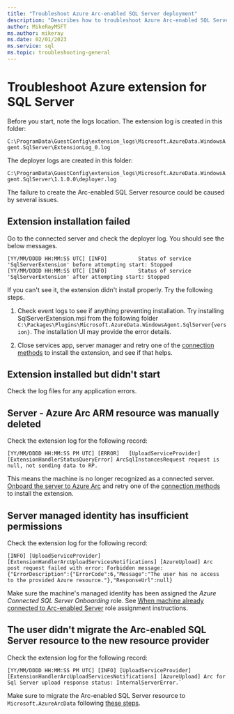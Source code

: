 ```yaml
---
title: "Troubleshoot Azure Arc-enabled SQL Server deployment"
description: "Describes how to troubleshoot Azure Arc-enabled SQL Server deployment."
author: MikeRayMSFT
ms.author: mikeray
ms.date: 02/01/2023
ms.service: sql
ms.topic: troubleshooting-general
---
```


# Troubleshoot Azure extension for SQL Server

Before you start, note the logs location. The extension log is created in this folder:

`C:\ProgramData\GuestConfig\extension_logs\Microsoft.AzureData.WindowsAgent.SqlServer\ExtensionLog_0.log`

The deployer logs are created in this folder:

`C:\ProgramData\GuestConfig\extension_logs\Microsoft.AzureData.WindowsAgent.SqlServer\1.1.0.0\deployer.log`

The failure to create the Arc-enabled SQL Server resource could be caused by several issues.

## Extension installation failed

Go to the connected server and check the deployer log. You should see the below messages.

```output
[YY/MM/DDDD HH:MM:SS UTC] [INFO]          Status of service 'SqlServerExtension' before attempting start: Stopped
[YY/MM/DDDD HH:MM:SS UTC] [INFO]          Status of service 'SqlServerExtension' after attempting start: Stopped
```

If you can't see it, the extension didn't install properly. Try the following steps.

1. Check event logs to see if anything preventing installation. Try installing SqlServerExtension.msi from the following folder `C:\Packages\Plugins\Microsoft.AzureData.WindowsAgent.SqlServer{version}`. The installation UI may provide the error details.

2. Close services app, server manager and retry one of the [connection methods](./connect.md) to install the extension, and see if that helps.

## Extension installed but didn't start

Check the log files for any application errors.

## Server - Azure Arc ARM resource was manually deleted

Check the extension log for the following record:

```output
[YY/MM/DDDD HH:MM:SS PM UTC] [ERROR]   [UploadServiceProvider]      [ExtensionHandlerStatusQueryError] ArcSqlInstancesRequest request is null, not sending data to RP.
```

This means the machine is no longer recognized as a connected server. [Onboard the server to Azure Arc](/azure/azure-arc/servers/onboard-portal) and retry one of the [connection methods](./connect.md) to install the extension.

## Server managed identity has insufficient permissions

Check the extension log for the following record:

```output
[INFO] [UploadServiceProvider] [ExtensionHandlerArcUploadServicesNotifications] [AzureUpload] Arc post request failed with error: Forbidden message: {"ErrorDescription":{"ErrorCode":6,"Message":"The user has no access to the provided Azure resource."},"ResponseUrl":null}
```

Make sure the machine's managed identity has been assigned the *Azure Connected SQL Server Onboarding* role. See [When machine already connected to Arc-enabled Server](connect-already-enabled.md) role assignment instructions.

## The user didn't migrate the Arc-enabled SQL Server resource to the new resource provider

Check the extension log for the following record:

```output
[YY/MM/DDDD HH:MM:SS PM UTC] [INFO] [UploadServiceProvider] [ExtensionHandlerArcUploadServicesNotifications] [AzureUpload] Arc for Sql Server upload response status: InternalServerError.`
```

Make sure to migrate the Arc-enabled SQL Server resource to `Microsoft.AzureArcData` following [these steps](.\release-notes.md#breaking-change-1).
